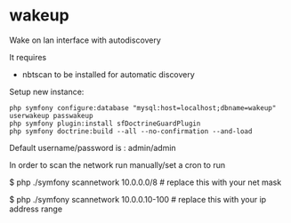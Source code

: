 wakeup
======

Wake on lan interface with autodiscovery

It requires
   * nbtscan to be installed for automatic discovery

Setup new instance:

    php symfony configure:database "mysql:host=localhost;dbname=wakeup" userwakeup passwakeup
    php symfony plugin:install sfDoctrineGuardPlugin
    php symfony doctrine:build --all --no-confirmation --and-load

Default username/password is : admin/admin

In order to scan the network run manually/set a cron to run

$ php ./symfony scannetwork 10.0.0.0/8 # replace this with your net mask

$ php ./symfony scannetwork 10.0.0.10-100 # replace this with your ip address range
